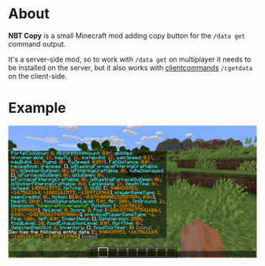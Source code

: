 # About
**NBT Copy** is a small Minecraft mod adding copy button for the `/data get` command output.

It's a server-side mod, so to work with `/data get` on multiplayer it needs to be installed on the server, but it also works with [clientcommands](https://modrinth.com/mod/client-commands) `/cgetdata` on the client-side.

# Example

![](https://raw.githubusercontent.com/mt1006/mc-nbtcopy-mod/_common/screenshots/example1.png)